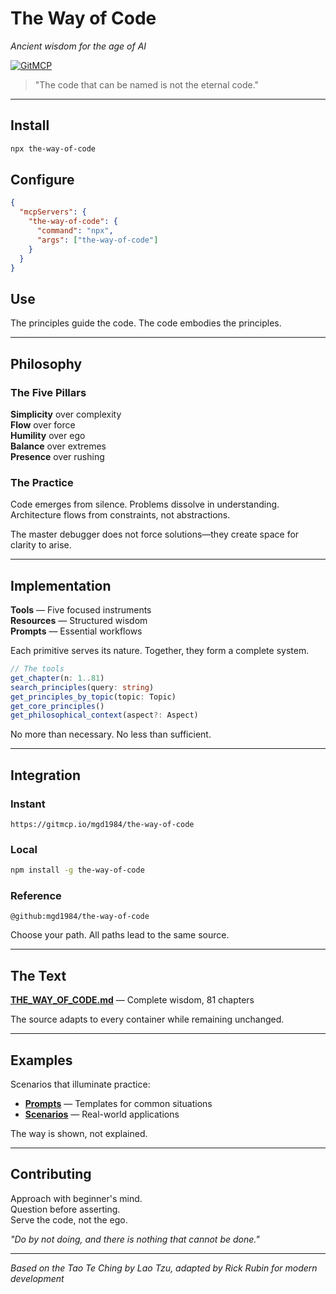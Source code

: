 # The Way of Code

*Ancient wisdom for the age of AI*

[![GitMCP](https://img.shields.io/endpoint?url=https://gitmcp.io/badge/mgd1984/the-way-of-code)](https://gitmcp.io/mgd1984/the-way-of-code)

> "The code that can be named is not the eternal code."

---

## Install

```bash
npx the-way-of-code
```

## Configure

```json
{
  "mcpServers": {
    "the-way-of-code": {
      "command": "npx", 
      "args": ["the-way-of-code"]
    }
  }
}
```

## Use

The principles guide the code. The code embodies the principles.

---

## Philosophy

### The Five Pillars

**Simplicity** over complexity  
**Flow** over force  
**Humility** over ego  
**Balance** over extremes  
**Presence** over rushing

### The Practice

Code emerges from silence. Problems dissolve in understanding. Architecture flows from constraints, not abstractions.

The master debugger does not force solutions—they create space for clarity to arise.

---

## Implementation

**Tools** — Five focused instruments  
**Resources** — Structured wisdom  
**Prompts** — Essential workflows

Each primitive serves its nature. Together, they form a complete system.

```typescript
// The tools
get_chapter(n: 1..81)
search_principles(query: string)
get_principles_by_topic(topic: Topic)
get_core_principles()
get_philosophical_context(aspect?: Aspect)
```

No more than necessary. No less than sufficient.

---

## Integration

### Instant
```
https://gitmcp.io/mgd1984/the-way-of-code
```

### Local
```bash
npm install -g the-way-of-code
```

### Reference
```
@github:mgd1984/the-way-of-code
```

Choose your path. All paths lead to the same source.

---

## The Text

**[THE_WAY_OF_CODE.md](./THE_WAY_OF_CODE.md)** — Complete wisdom, 81 chapters

The source adapts to every container while remaining unchanged.

---

## Examples

Scenarios that illuminate practice:
- **[Prompts](./examples/prompts/)** — Templates for common situations  
- **[Scenarios](./examples/scenarios/)** — Real-world applications

The way is shown, not explained.

---

## Contributing

Approach with beginner's mind.  
Question before asserting.  
Serve the code, not the ego.

*"Do by not doing, and there is nothing that cannot be done."*

---

*Based on the Tao Te Ching by Lao Tzu, adapted by Rick Rubin for modern development* 